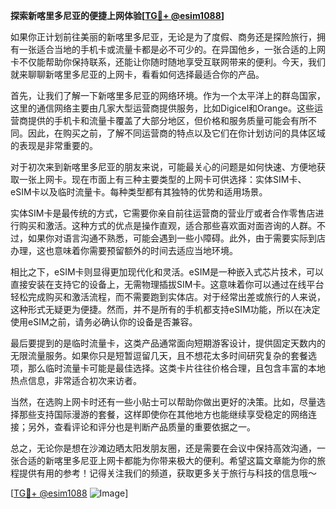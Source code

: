 **探索新喀里多尼亚的便捷上网体验[[TG💪+ @esim1088](https://t.me/s/esim1088)]**

如果你正计划前往美丽的新喀里多尼亚，无论是为了度假、商务还是探险旅行，拥有一张适合当地的手机卡或流量卡都是必不可少的。在异国他乡，一张合适的上网卡不仅能帮助你保持联系，还能让你随时随地享受互联网带来的便利。今天，我们就来聊聊新喀里多尼亚的上网卡，看看如何选择最适合你的产品。

首先，让我们了解一下新喀里多尼亚的网络环境。作为一个太平洋上的群岛国家，这里的通信网络主要由几家大型运营商提供服务，比如Digicel和Orange。这些运营商提供的手机卡和流量卡覆盖了大部分地区，但价格和服务质量可能会有所不同。因此，在购买之前，了解不同运营商的特点以及它们在你计划访问的具体区域的表现是非常重要的。

对于初次来到新喀里多尼亚的朋友来说，可能最关心的问题是如何快速、方便地获取一张上网卡。现在市面上有三种主要类型的上网卡可供选择：实体SIM卡、eSIM卡以及临时流量卡。每种类型都有其独特的优势和适用场景。

实体SIM卡是最传统的方式，它需要你亲自前往运营商的营业厅或者合作零售店进行购买和激活。这种方式的优点是操作直观，适合那些喜欢面对面咨询的人群。不过，如果你对语言沟通不熟悉，可能会遇到一些小障碍。此外，由于需要实际到店办理，这也意味着你需要预留额外的时间去适应当地环境。

相比之下，eSIM卡则显得更加现代化和灵活。eSIM是一种嵌入式芯片技术，可以直接安装在支持它的设备上，无需物理插拔SIM卡。这意味着你可以通过在线平台轻松完成购买和激活流程，而不需要跑到实体店。对于经常出差或旅行的人来说，这种形式无疑更为便捷。然而，并不是所有的手机都支持eSIM功能，所以在决定使用eSIM之前，请务必确认你的设备是否兼容。

最后要提到的是临时流量卡，这类产品通常面向短期游客设计，提供固定天数内的无限流量服务。如果你只是短暂逗留几天，且不想花太多时间研究复杂的套餐选项，那么临时流量卡可能是最佳选择。这类卡片往往价格合理，且包含丰富的本地热点信息，非常适合初次来访者。

当然，在选购上网卡时还有一些小贴士可以帮助你做出更好的决策。比如，尽量选择那些支持国际漫游的套餐，这样即使你在其他地方也能继续享受稳定的网络连接；另外，查看评论和评分也是判断产品质量的重要依据之一。

总之，无论你是想在沙滩边晒太阳发朋友圈，还是需要在会议中保持高效沟通，一张合适的新喀里多尼亚上网卡都能为你带来极大的便利。希望这篇文章能为你的旅程提供有用的参考！记得关注我们的频道，获取更多关于旅行与科技的信息哦～

[[TG💪+ @esim1088](https://t.me/s/esim1088) ![Image](https://i.postimg.cc/4NQfJmqS/Snipaste-2025-05-13-00-14-12.png)]